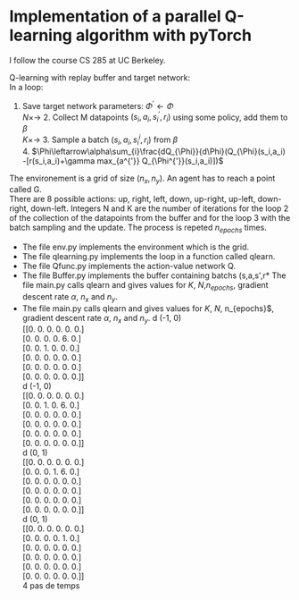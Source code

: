 # Implementation of a parallel Q-learning algorithm with pyTorch
I follow the course CS 285 at UC Berkeley.


Q-learning with replay buffer and target network:<br>
In a loop:
  1. Save target network parameters: $\Phi^{'}\leftarrow \Phi$<br>
 $N \times \rightarrow$    2. Collect M datapoints $(s_i,a_i,s_i^{'},r_i)$ using some policy, add them to $\beta$ <br>
 $K \times \rightarrow$       3.  Sample a batch $(s_i,a_i, s_i^{i},r_i)$ from $\beta$<br>
        4. $\Phi\leftarrow\alpha\sum_{i}\frac{dQ_{\Phi}}{d\Phi}(Q_{\Phi}(s_i,a_i) -[r(s_i,a_i)+\gamma max_{a^{'}} Q_{\Phi^{'}}(s_i,a_i)])$ <br>


The environement is a grid of size $(n_x,n_y)$. An agent has to reach a point called G.<br>
There are 8 possible actions: up, right, left, down, up-right, up-left, down-right, down-left.
Integers N and K are the number of iterations for the loop 2 of the collection of the datapoints from the buffer and for the loop 3 with the batch sampling and the update. The process is repeted $n_{epochs}$ times.<br>


* The file env.py implements the environment which is the grid.
* The file qlearning.py implements the loop in a function called qlearn.
* The file Qfunc.py implements the action-value network Q.
* The file Buffer.py implements the buffer containing batchs (s,a,s',r* The file main.py calls qlearn and gives values for $K$, $N$,$n_{epochs}$, gradient descent rate $\alpha$, $n_x$ and $n_y$. 
* The file main.py calls qlearn and gives values for $K$, $N$, n_{epochs}$, gradient descent rate $\alpha$, $n_x$ and $n_y$. 
d (-1, 0)<br>
[[0. 0. 0. 0. 0. 0.]<br>
 [0. 0. 0. 0. 6. 0.]<br>
 [0. 0. 1. 0. 0. 0.]<br>
 [0. 0. 0. 0. 0. 0.]<br>
 [0. 0. 0. 0. 0. 0.]<br>
 [0. 0. 0. 0. 0. 0.]]<br>
d (-1, 0)<br>
[[0. 0. 0. 0. 0. 0.]<br>
 [0. 0. 1. 0. 6. 0.]<br>
 [0. 0. 0. 0. 0. 0.]<br>
 [0. 0. 0. 0. 0. 0.]<br>
 [0. 0. 0. 0. 0. 0.]<br>
 [0. 0. 0. 0. 0. 0.]]<br>
d (0, 1)<br>
[[0. 0. 0. 0. 0. 0.]<br>
 [0. 0. 0. 1. 6. 0.]<br>
 [0. 0. 0. 0. 0. 0.]<br>
 [0. 0. 0. 0. 0. 0.]<br>
 [0. 0. 0. 0. 0. 0.]<br>
 [0. 0. 0. 0. 0. 0.]]<br>
d (0, 1)<br>
[[0. 0. 0. 0. 0. 0.]<br>
 [0. 0. 0. 0. 1. 0.]<br>
 [0. 0. 0. 0. 0. 0.]<br>
 [0. 0. 0. 0. 0. 0.]<br>
 [0. 0. 0. 0. 0. 0.]<br>
 [0. 0. 0. 0. 0. 0.]]<br>
4 pas de temps <br>

